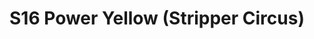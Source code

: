 ---
title: S16 Power Yellow (Stripper Circus)
permalink: "/teams/s16-power-yellow"
members:
- Derrick Johnson - Captain
- Scott Graham - QB
- Mike Andrews
- Cesar Azabache
- Evan B.
- Cache Carter
- David Janhofer
- Christopher LeClair
- Andy Pratt
- Jarrod Salvestrini
- Matthew Shailer
- Patrick Tobin
teamid: 6355
name: S16 Power Yellow
color: Stripper Circus
division: ''
---